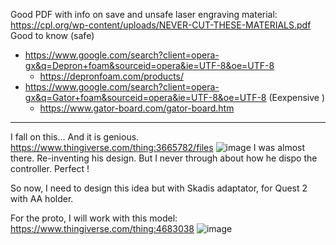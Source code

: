 Good PDF with info on save and unsafe laser engraving material:
https://cpl.org/wp-content/uploads/NEVER-CUT-THESE-MATERIALS.pdf
Good to know (safe)
- https://www.google.com/search?client=opera-gx&q=Depron+foam&sourceid=opera&ie=UTF-8&oe=UTF-8 
  -  https://depronfoam.com/products/
- https://www.google.com/search?client=opera-gx&q=Gator+foam&sourceid=opera&ie=UTF-8&oe=UTF-8  (Eexpensive )
  - https://www.gator-board.com/gator-board.htm


-----------------------

I fall on this... And it is genious.
https://www.thingiverse.com/thing:3665782/files
![image](https://user-images.githubusercontent.com/20149493/214030539-ba27b501-b951-4e83-abae-02bb1d62d1f0.png)
I was almost there. Re-inventing his design. But I never through about how he dispo the controller. Perfect !

So now, I need to design this idea but with Skadis adaptator, for Quest 2 with AA holder.

For the proto, I will work with this model:
https://www.thingiverse.com/thing:4683038
![image](https://user-images.githubusercontent.com/20149493/214035760-d81f09fc-af8e-4a2f-aa37-3553801106b4.png)
